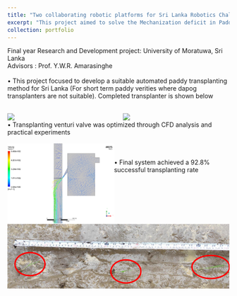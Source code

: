 ```yaml
---
title: "Two collaborating robotic platforms for Sri Lanka Robotics Challenge 2018"
excerpt: "This project aimed to solve the Mechanization deficit in Paddy Transplanting in Sri Lanka <br/><img src='/images/SLRC_vid.gif' style='width:60%'>"
collection: portfolio
---
```

Final year Research and Development project: University of Moratuwa, Sri Lanka<br/>
Advisors : Prof. Y.W.R. Amarasinghe<br/>
<br/>
• This project focused to develop a suitable automated paddy transplanting method for Sri Lanka (For short term
paddy verities where dapog transplanters are not suitable). Completed transplanter is shown below<br/>
<br/>
<div>
<img src='/images/IMG_20210723_174648.jpg' style='width:48%' align="right">
<img src='/images/IMG_20210803_101720.jpg' style='width:48%' align="left">
  </div>
<div>
  <br/>
• Transplanting venturi valve was optimized through CFD analysis and practical experiments<br/>
  <br/>
<img src='/images/Picture1.png' style='width:48%' align="left">
  <br/>
 </div>
   <br/>
 <div>
• Final system achieved a 92.8% successful transplanting rate<br/>
 <img src='/images/Screenshot 2022-12-14 212140.png' style='width:100%' align="left">
</div>
<!-- ---
title: "Design and Development of Venturi based Automated Paddy Transplanting Machine"<br/>
excerpt: "This project aimed to solve the Mechanization deficit in Paddy Transplanting in Sri Lanka <br/><img src='/images/IMG_20210803_101720.jp' style='width:60%'>"

collection: portfolio
---  -->
